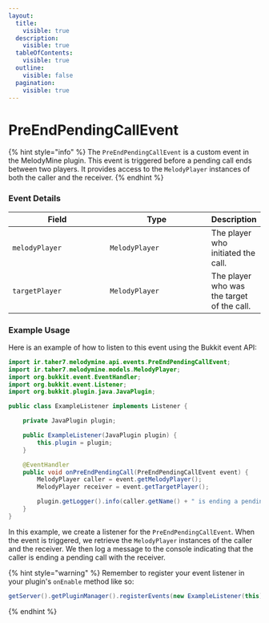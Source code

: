 ```yaml
---
layout:
  title:
    visible: true
  description:
    visible: true
  tableOfContents:
    visible: true
  outline:
    visible: false
  pagination:
    visible: true
---
```


# PreEndPendingCallEvent

{% hint style="info" %}
The `PreEndPendingCallEvent` is a custom event in the MelodyMine plugin. This event is triggered before a pending call ends between two players. It provides access to the `MelodyPlayer` instances of both the caller and the receiver.
{% endhint %}

### Event Details

<table><thead><tr><th width="185">Field</th><th width="193">Type</th><th>Description</th></tr></thead><tbody><tr><td><code>melodyPlayer</code></td><td><code>MelodyPlayer</code></td><td>The player who initiated the call.</td></tr><tr><td><code>targetPlayer</code></td><td><code>MelodyPlayer</code></td><td>The player who was the target of the call.</td></tr></tbody></table>

### Example Usage

Here is an example of how to listen to this event using the Bukkit event API:

```java
import ir.taher7.melodymine.api.events.PreEndPendingCallEvent;
import ir.taher7.melodymine.models.MelodyPlayer;
import org.bukkit.event.EventHandler;
import org.bukkit.event.Listener;
import org.bukkit.plugin.java.JavaPlugin;

public class ExampleListener implements Listener {

    private JavaPlugin plugin;

    public ExampleListener(JavaPlugin plugin) {
        this.plugin = plugin;
    }

    @EventHandler
    public void onPreEndPendingCall(PreEndPendingCallEvent event) {
        MelodyPlayer caller = event.getMelodyPlayer();
        MelodyPlayer receiver = event.getTargetPlayer();

        plugin.getLogger().info(caller.getName() + " is ending a pending call with " + receiver.getName());
    }
}
```

In this example, we create a listener for the `PreEndPendingCallEvent`. When the event is triggered, we retrieve the `MelodyPlayer` instances of the caller and the receiver. We then log a message to the console indicating that the caller is ending a pending call with the receiver.

{% hint style="warning" %}
Remember to register your event listener in your plugin's `onEnable` method like so:

```java
getServer().getPluginManager().registerEvents(new ExampleListener(this), this);
```
{% endhint %}
